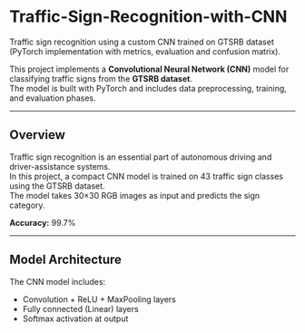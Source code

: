 # Traffic-Sign-Recognition-with-CNN
Traffic sign recognition using a custom CNN trained on GTSRB dataset (PyTorch implementation with metrics, evaluation and confusion matrix).



This project implements a **Convolutional Neural Network (CNN)** model for classifying traffic signs from the **GTSRB dataset**.  
The model is built with PyTorch and includes data preprocessing, training, and evaluation phases.

---

## Overview
Traffic sign recognition is an essential part of autonomous driving and driver-assistance systems.  
In this project, a compact CNN model is trained on 43 traffic sign classes using the GTSRB dataset.  
The model takes 30×30 RGB images as input and predicts the sign category.

**Accuracy:** 99.7%

---

##  Model Architecture
The CNN model includes:
- Convolution + ReLU + MaxPooling layers
- Fully connected (Linear) layers
- Softmax activation at output
